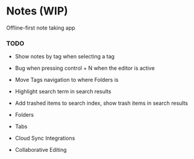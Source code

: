 # Notes (WIP)

Offline-first note taking app



### TODO
- Show notes by tag when selecting a tag
- Bug when pressing control + N when the editor is active
- Move Tags navigation to where Folders is
- Highlight search term in search results
- Add trashed items to search index, show trash items in search results

- Folders
- Tabs
- Cloud Sync Integrations
- Collaborative Editing
